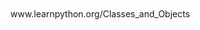 <p style="font-size:100%; margin-top:2%">
                       www.learnpython.org/Classes_and_Objects